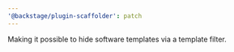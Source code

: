 ```yaml
---
'@backstage/plugin-scaffolder': patch
---
```


Making it possible to hide software templates via a template filter.
